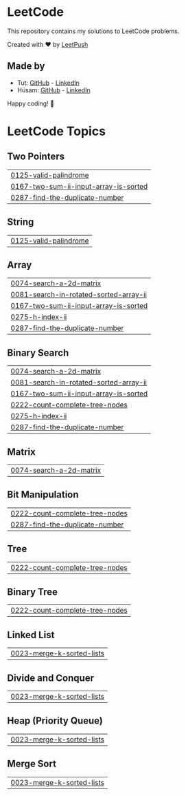 # LeetCode

This repository contains my solutions to LeetCode problems.

Created with :heart: by [LeetPush](https://github.com/husamahmud/LeetPush)

 ## Made by 
 - Tut: [GitHub](https://github.com/TutTrue) - [LinkedIn](https://www.linkedin.com/in/mahmoud-hamdy-8b6825245/)
 - Hüsam: [GitHub](https://github.com/husamahmud) - [LinkedIn](https://www.linkedin.com/in/husamahmud/)

 Happy coding! 🚀
<!---LeetCode Topics Start-->
# LeetCode Topics
## Two Pointers
|  |
| ------- |
| [0125-valid-palindrome](https://github.com/brokebatman3/UnemploymentAtItsPeak/tree/master/0125-valid-palindrome) |
| [0167-two-sum-ii-input-array-is-sorted](https://github.com/brokebatman3/UnemploymentAtItsPeak/tree/master/0167-two-sum-ii-input-array-is-sorted) |
| [0287-find-the-duplicate-number](https://github.com/brokebatman3/UnemploymentAtItsPeak/tree/master/0287-find-the-duplicate-number) |
## String
|  |
| ------- |
| [0125-valid-palindrome](https://github.com/brokebatman3/UnemploymentAtItsPeak/tree/master/0125-valid-palindrome) |
## Array
|  |
| ------- |
| [0074-search-a-2d-matrix](https://github.com/brokebatman3/UnemploymentAtItsPeak/tree/master/0074-search-a-2d-matrix) |
| [0081-search-in-rotated-sorted-array-ii](https://github.com/brokebatman3/UnemploymentAtItsPeak/tree/master/0081-search-in-rotated-sorted-array-ii) |
| [0167-two-sum-ii-input-array-is-sorted](https://github.com/brokebatman3/UnemploymentAtItsPeak/tree/master/0167-two-sum-ii-input-array-is-sorted) |
| [0275-h-index-ii](https://github.com/brokebatman3/UnemploymentAtItsPeak/tree/master/0275-h-index-ii) |
| [0287-find-the-duplicate-number](https://github.com/brokebatman3/UnemploymentAtItsPeak/tree/master/0287-find-the-duplicate-number) |
## Binary Search
|  |
| ------- |
| [0074-search-a-2d-matrix](https://github.com/brokebatman3/UnemploymentAtItsPeak/tree/master/0074-search-a-2d-matrix) |
| [0081-search-in-rotated-sorted-array-ii](https://github.com/brokebatman3/UnemploymentAtItsPeak/tree/master/0081-search-in-rotated-sorted-array-ii) |
| [0167-two-sum-ii-input-array-is-sorted](https://github.com/brokebatman3/UnemploymentAtItsPeak/tree/master/0167-two-sum-ii-input-array-is-sorted) |
| [0222-count-complete-tree-nodes](https://github.com/brokebatman3/UnemploymentAtItsPeak/tree/master/0222-count-complete-tree-nodes) |
| [0275-h-index-ii](https://github.com/brokebatman3/UnemploymentAtItsPeak/tree/master/0275-h-index-ii) |
| [0287-find-the-duplicate-number](https://github.com/brokebatman3/UnemploymentAtItsPeak/tree/master/0287-find-the-duplicate-number) |
## Matrix
|  |
| ------- |
| [0074-search-a-2d-matrix](https://github.com/brokebatman3/UnemploymentAtItsPeak/tree/master/0074-search-a-2d-matrix) |
## Bit Manipulation
|  |
| ------- |
| [0222-count-complete-tree-nodes](https://github.com/brokebatman3/UnemploymentAtItsPeak/tree/master/0222-count-complete-tree-nodes) |
| [0287-find-the-duplicate-number](https://github.com/brokebatman3/UnemploymentAtItsPeak/tree/master/0287-find-the-duplicate-number) |
## Tree
|  |
| ------- |
| [0222-count-complete-tree-nodes](https://github.com/brokebatman3/UnemploymentAtItsPeak/tree/master/0222-count-complete-tree-nodes) |
## Binary Tree
|  |
| ------- |
| [0222-count-complete-tree-nodes](https://github.com/brokebatman3/UnemploymentAtItsPeak/tree/master/0222-count-complete-tree-nodes) |
## Linked List
|  |
| ------- |
| [0023-merge-k-sorted-lists](https://github.com/brokebatman3/UnemploymentAtItsPeak/tree/master/0023-merge-k-sorted-lists) |
## Divide and Conquer
|  |
| ------- |
| [0023-merge-k-sorted-lists](https://github.com/brokebatman3/UnemploymentAtItsPeak/tree/master/0023-merge-k-sorted-lists) |
## Heap (Priority Queue)
|  |
| ------- |
| [0023-merge-k-sorted-lists](https://github.com/brokebatman3/UnemploymentAtItsPeak/tree/master/0023-merge-k-sorted-lists) |
## Merge Sort
|  |
| ------- |
| [0023-merge-k-sorted-lists](https://github.com/brokebatman3/UnemploymentAtItsPeak/tree/master/0023-merge-k-sorted-lists) |
<!---LeetCode Topics End-->